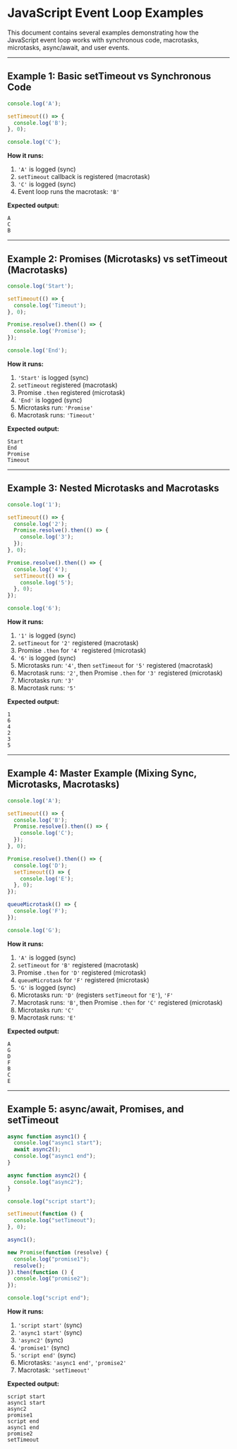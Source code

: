 # JavaScript Event Loop Examples

This document contains several examples demonstrating how the JavaScript event loop works with synchronous code, macrotasks, microtasks, async/await, and user events.

---

## Example 1: Basic setTimeout vs Synchronous Code

```js
console.log('A');

setTimeout(() => {
  console.log('B');
}, 0);

console.log('C');
```

**How it runs:**
1. `'A'` is logged (sync)
2. `setTimeout` callback is registered (macrotask)
3. `'C'` is logged (sync)
4. Event loop runs the macrotask: `'B'`

**Expected output:**
```
A
C
B
```

---

## Example 2: Promises (Microtasks) vs setTimeout (Macrotasks)

```js
console.log('Start');

setTimeout(() => {
  console.log('Timeout');
}, 0);

Promise.resolve().then(() => {
  console.log('Promise');
});

console.log('End');
```

**How it runs:**
1. `'Start'` is logged (sync)
2. `setTimeout` registered (macrotask)
3. Promise `.then` registered (microtask)
4. `'End'` is logged (sync)
5. Microtasks run: `'Promise'`
6. Macrotask runs: `'Timeout'`

**Expected output:**
```
Start
End
Promise
Timeout
```

---

## Example 3: Nested Microtasks and Macrotasks

```js
console.log('1');

setTimeout(() => {
  console.log('2');
  Promise.resolve().then(() => {
    console.log('3');
  });
}, 0);

Promise.resolve().then(() => {
  console.log('4');
  setTimeout(() => {
    console.log('5');
  }, 0);
});

console.log('6');
```

**How it runs:**
1. `'1'` is logged (sync)
2. `setTimeout` for `'2'` registered (macrotask)
3. Promise `.then` for `'4'` registered (microtask)
4. `'6'` is logged (sync)
5. Microtasks run: `'4'`, then `setTimeout` for `'5'` registered (macrotask)
6. Macrotask runs: `'2'`, then Promise `.then` for `'3'` registered (microtask)
7. Microtasks run: `'3'`
8. Macrotask runs: `'5'`

**Expected output:**
```
1
6
4
2
3
5
```

---

## Example 4: Master Example (Mixing Sync, Microtasks, Macrotasks)

```js
console.log('A');

setTimeout(() => {
  console.log('B');
  Promise.resolve().then(() => {
    console.log('C');
  });
}, 0);

Promise.resolve().then(() => {
  console.log('D');
  setTimeout(() => {
    console.log('E');
  }, 0);
});

queueMicrotask(() => {
  console.log('F');
});

console.log('G');
```

**How it runs:**
1. `'A'` is logged (sync)
2. `setTimeout` for `'B'` registered (macrotask)
3. Promise `.then` for `'D'` registered (microtask)
4. `queueMicrotask` for `'F'` registered (microtask)
5. `'G'` is logged (sync)
6. Microtasks run: `'D'` (registers `setTimeout` for `'E'`), `'F'`
7. Macrotask runs: `'B'`, then Promise `.then` for `'C'` registered (microtask)
8. Microtasks run: `'C'`
9. Macrotask runs: `'E'`

**Expected output:**
```
A
G
D
F
B
C
E
```

---

## Example 5: async/await, Promises, and setTimeout

```js
async function async1() {
  console.log("async1 start");
  await async2();
  console.log("async1 end");
}

async function async2() {
  console.log("async2");
}

console.log("script start");

setTimeout(function () {
  console.log("setTimeout");
}, 0);

async1();

new Promise(function (resolve) {
  console.log("promise1");
  resolve();
}).then(function () {
  console.log("promise2");
});

console.log("script end");
```

**How it runs:**
1. `'script start'` (sync)
2. `'async1 start'` (sync)
3. `'async2'` (sync)
4. `'promise1'` (sync)
5. `'script end'` (sync)
6. Microtasks: `'async1 end'`, `'promise2'`
7. Macrotask: `'setTimeout'`

**Expected output:**
```
script start
async1 start
async2
promise1
script end
async1 end
promise2
setTimeout
```